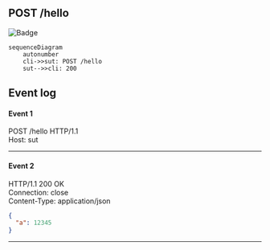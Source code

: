 ## POST /hello
![Badge](https://img.shields.io/badge/200-green)
  
```mermaid
sequenceDiagram
    autonumber
    cli->>sut: POST /hello
    sut-->>cli: 200
```
  
## Event log
#### Event 1
  
POST /hello HTTP/1.1  
Host: sut  
  

  
---
  
#### Event 2
  
HTTP/1.1 200 OK  
Connection: close  
Content-Type: application/json  
  

  
```json
{
  "a": 12345
}
```
  
---
  